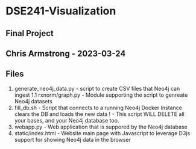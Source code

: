 # DSE241-Visualization
## Final Project
## Chris Armstrong - 2023-03-24

## Files
1. generate_neo4j_data.py - script to create CSV files that Neo4j can ingest
1.1 rxnorm/graph.py       - Module supporting the script to genreate Neo4j datasets
2. fill_db.sh             - Script that connects to a running Neo4j Docker Instance clears the DB and loads the new data
    ! - This script WILL DELETE all your bases, and your Neo4j database too.
3. webapp.py              - Web application that is suppored by the Neo4j database
4. static/index.html      - Website main page with Javascript to leverage D3js support for showing Neo4j data in the browser

